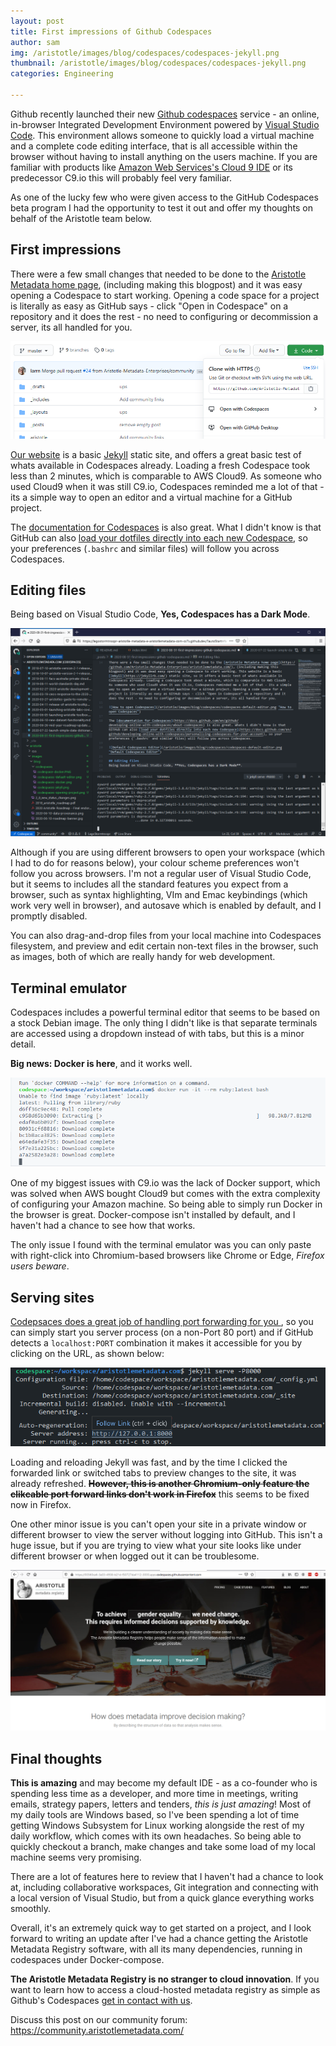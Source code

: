 ```yaml
---
layout: post
title: First impressions of Github Codespaces
author: sam
img: /aristotle/images/blog/codespaces/codespaces-jekyll.png
thumbnail: /aristotle/images/blog/codespaces/codespaces-jekyll.png
categories: Engineering

---
```


Github recently launched their new [Github codespaces](https://github.com/features/codespaces) service - an online, in-browser Integrated Development Environment powered by [Visual Studio Code](https://code.visualstudio.com/). This environment allows someone to quickly load a virtual machine and a complete code editing interface, that is all accessible within the browser without having to install anything on the users machine. If you are familiar with products like [Amazon Web Services's Cloud 9 IDE](https://aws.amazon.com/cloud9/) or its predecessor C9.io this will probably feel very familiar.

As one of the lucky few who were given access to the GitHub Codespaces beta program I had the opportunity to test it out and offer my thoughts on behalf of the Aristotle team below.

## First impressions
There were a few small changes that needed to be done to the [Aristotle Metadata home page](https://www.aristotlemetadata.com/), (including making this blogpost) and it was easy opening a Codespace to start working. Opening a code space for a project is literally as easy as GitHub says - click "Open in Codespace" on a repository and it does the rest - no need to configuring or decommission a server, its all handled for you.

![How to open Codespaces](/aristotle/images/blog/codespaces/codespaces-opening-project.png "How to open Codespaces")

[Our website](https://www.aristotlemetadata.com/) is a basic [Jekyll](https://jekyllrb.com/) static site, and offers a great basic test of whats available in Codespaces already. Loading a fresh Codespace took less than 2 minutes, which is comparable to AWS Cloud9. As someone who used Cloud9 when it was still C9.io, Codespaces reminded me a lot of that - its a simple way to open an editor and a virtual machine for a GitHub project.

The [documentation for Codespaces](https://docs.github.com/en/github/developing-online-with-codespaces/about-codespaces) is also great. What I didn't know is that GitHub can also [load your dotfiles directly into each new Codespace](https://docs.github.com/en/github/developing-online-with-codespaces/personalizing-codespaces-for-your-account), so your preferences (`.bashrc` and similar files) will follow you across Codespaces.


## Editing files
Being based on Visual Studio Code, **Yes, Codespaces has a Dark Mode**.

![Default Codespaces Editor](/aristotle/images/blog/codespaces/codespaces-dark-editor.png "Default Codespaces Editor")

Although if you are using different browsers to open your workspace (which I had to do for reasons below), your colour scheme preferences won't follow you across browsers. I'm not a regular user of Visual Studio Code, but it seems to includes all the standard features you expect from a browser, such as syntax highlighting, VIm and Emac keybindings (which work very well in browser), and autosave which is enabled by default, and I promptly disabled.

You can also drag-and-drop files from your local machine into Codespaces filesystem, and preview and edit certain non-text files in the browser, such as images, both of which are really handy for web development.

## Terminal emulator
Codespaces includes a powerful terminal editor that seems to be based on a stock Debian image. The only thing I didn't like is that separate terminals are accessed using a dropdown instead of with tabs, but this is a minor detail.

**Big news: Docker is here**, and it works well.

![Docker in Codespaces](/aristotle/images/blog/codespaces/codespaces-docker.png "Docker in Codespaces")

One of my biggest issues with C9.io was the lack of Docker support, which was solved when AWS bought Cloud9 but comes with the extra complexity of configuring your Amazon machine. So being able to simply run Docker in the browser is great. Docker-compose isn't installed by default, and I haven't had a chance to see how that works.

The only issue I found with the terminal emulator was you can only paste with right-click into Chromium-based browsers like Chrome or Edge, *Firefox users beware*.

## Serving sites
[Codepsaces does a great job of handling port forwarding for you ](https://docs.github.com/en/github/developing-online-with-codespaces/developing-in-a-codespace), so you can simply start you server process (on a non-Port 80 port) and if GitHub detects a `localhost:PORT` combination it makes it accessible for you by clicking on the URL, as shown below:

![Jekyll in Codespaces](/aristotle/images/blog/codespaces/codespaces-jekyll.png "Jekyll in Codespaces")

Loading and reloading Jekyll was fast, and by the time I clicked the forwarded link or switched tabs to preview changes to the site, it was already refreshed. 
~~**However, this is another Chromium-only feature the clikcable port forward links don't work in Firefox**~~  this seems to be fixed now in Firefox.

One other minor issue is you can't open your site in a private window or different browser to view the server without logging into GitHub. This isn't a huge issue, but if you are trying to view what your site looks like under different browser or when logged out it can be troublesome.

![Aristotle Home Page in Codespaces](/aristotle/images/blog/codespaces/codespaces-final-site.png "Aristotle Home Page in Codespaces")

## Final thoughts

**This is amazing** and may become my default IDE - as a co-founder who is spending less time as a developer, and more time in meetings, writing emails, strategy papers, letters and tenders, *this is just amazing*! Most of my daily tools are Windows based, so I've been spending a lot of time getting Windows Subsystem for Linux working alongside the rest of my daily workflow, which comes with its own headaches. So being able to quickly checkout a branch, make changes and take some load of my local machine seems very promising.

There are a lot of features here to review that I haven't had a chance to look at, including collaborative workspaces, Git integration and connecting with a local version of Visual Studio, but from a quick glance everything works smoothly.

Overall, it's an extremely quick way to get started on a project, and I look forward to writing an update after I've had a chance getting the Aristotle Metadata Registry software, with all its many dependencies, running in codespaces under Docker-compose.

**The Aristotle Metadata Registry is no stranger to cloud innovation**. If you want to learn how to access a cloud-hosted metadata registry as simple as Github's Codespaces [get in contact with us](/contact.html).

Discuss this post on our community forum: https://community.aristotlemetadata.com/
